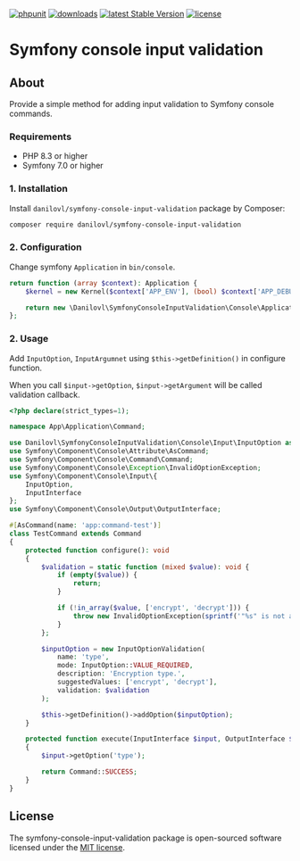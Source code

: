 [![phpunit](https://github.com/danilovl/symfony-console-input-validation/actions/workflows/phpunit.yml/badge.svg)](https://github.com/danilovl/symfony-console-input-validation/actions/workflows/phpunit.yml)
[![downloads](https://img.shields.io/packagist/dt/danilovl/symfony-console-input-validation)](https://packagist.org/packages/danilovl/symfony-console-input-validation)
[![latest Stable Version](https://img.shields.io/packagist/v/danilovl/symfony-console-input-validation)](https://packagist.org/packages/danilovl/symfony-console-input-validation)
[![license](https://img.shields.io/packagist/l/danilovl/symfony-console-input-validation)](https://packagist.org/packages/danilovl/symfony-console-input-validation)

# Symfony console input validation #

## About ##

Provide a simple method for adding input validation to Symfony console commands.

### Requirements

* PHP 8.3 or higher
* Symfony 7.0 or higher

### 1. Installation

Install `danilovl/symfony-console-input-validation` package by Composer:

``` bash
composer require danilovl/symfony-console-input-validation
```

### 2. Configuration

Change symfony `Application` in `bin/console`.

```php
return function (array $context): Application {
    $kernel = new Kernel($context['APP_ENV'], (bool) $context['APP_DEBUG']);

    return new \Danilovl\SymfonyConsoleInputValidation\Console\Application($kernel);
};
```

### 2. Usage

Add `InputOption`, `InputArgumnet` using `$this->getDefinition()` in configure function.

When you call `$input->getOption`, `$input->getArgument` will be called validation callback.

```php
<?php declare(strict_types=1);

namespace App\Application\Command;

use Danilovl\SymfonyConsoleInputValidation\Console\Input\InputOption as InputOptionValidation;
use Symfony\Component\Console\Attribute\AsCommand;
use Symfony\Component\Console\Command\Command;
use Symfony\Component\Console\Exception\InvalidOptionException;
use Symfony\Component\Console\Input\{
    InputOption,
    InputInterface
};
use Symfony\Component\Console\Output\OutputInterface;

#[AsCommand(name: 'app:command-test')]
class TestCommand extends Command
{
    protected function configure(): void
    {
        $validation = static function (mixed $value): void {
            if (empty($value)) {
                return;
            }

            if (!in_array($value, ['encrypt', 'decrypt'])) {
                throw new InvalidOptionException(sprintf('"%s" is not a valid type.', $value));
            }
        };

        $inputOption = new InputOptionValidation(
            name: 'type',
            mode: InputOption::VALUE_REQUIRED,
            description: 'Encryption type.',
            suggestedValues: ['encrypt', 'decrypt'],
            validation: $validation
        );

        $this->getDefinition()->addOption($inputOption);
    }

    protected function execute(InputInterface $input, OutputInterface $output): int
    {
        $input->getOption('type');

        return Command::SUCCESS;
    }
}
```

## License

The symfony-console-input-validation package is open-sourced software licensed under the [MIT license](https://opensource.org/licenses/MIT).
